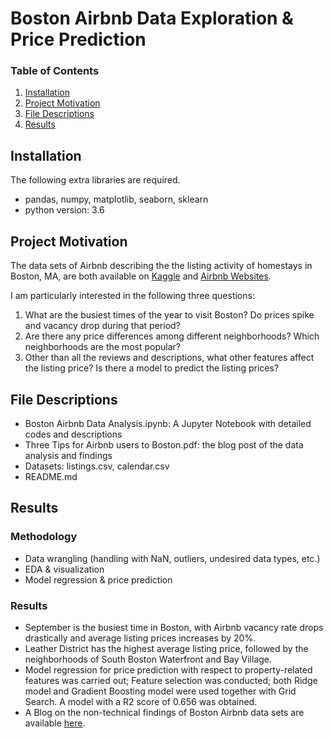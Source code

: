 # Boston Airbnb Data Exploration & Price Prediction

### Table of Contents

1. [Installation](https://github.com/twang18/1.Boston_Airbnb#installation)
2. [Project Motivation](https://github.com/twang18/1.Boston_Airbnb#motivation)
3. [File Descriptions](https://github.com/twang18/1.Boston_Airbnb#files)
4. [Results](https://github.com/twang18/1.Boston_Airbnb#results)

## Installation

The following extra libraries are required.

- pandas, numpy, matplotlib, seaborn, sklearn
- python version: 3.6

## Project Motivation

The data sets of Airbnb describing the the listing activity of homestays in Boston, MA, are both available on [Kaggle](https://www.kaggle.com/airbnb/boston) and [Airbnb Websites](http://insideairbnb.com/get-the-data.html).

I am particularly interested in the following three questions:

1. What are the busiest times of the year to visit Boston? Do prices spike and vacancy drop during that period?
2. Are there any price differences among different neighborhoods? Which neighborhoods are the most popular?
3. Other than all the reviews and descriptions, what other features affect the listing price? Is there a model to predict the listing prices?

## File Descriptions

- Boston Airbnb Data Analysis.ipynb: A Jupyter Notebook with detailed codes and descriptions
- Three Tips for Airbnb users to Boston.pdf: the blog post of the data analysis and findings
- Datasets: listings.csv, calendar.csv
- README.md

## Results

### Methodology

- Data wrangling (handling with NaN, outliers, undesired data types, etc.)
- EDA & visualization
- Model regression & price prediction

### Results

- September is the busiest time in Boston, with Airbnb vacancy rate drops drastically and average listing prices increases by 20%.
- Leather District has the highest average listing price, followed by the neighborhoods of South Boston Waterfront and Bay Village.
- Model regression for price prediction with respect to property-related features was carried out; Feature selection was conducted; both Ridge model and Gradient Boosting model were used together with Grid Search. A model with a R2 score of 0.656 was obtained.
- A Blog on the non-technical findings of Boston Airbnb data sets are available [here](https://github.com/twang18/blog/blob/master/Three%20Tips%20for%20Airbnb%20users%20to%20Boston.pdf).